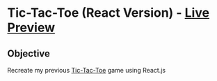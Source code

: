 # Tic-Tac-Toe (React Version) - [Live Preview](https://robisonwebdev.github.io/tic-tac-toe-react/)

## Objective
Recreate my previous [Tic-Tac-Toe](https://github.com/robisonwebdev/Tic-Tac-Toe) game using React.js
